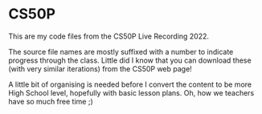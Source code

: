 # CS50P

This are my code files from the CS50P Live Recording 2022.

The source file names are mostly suffixed with a number to indicate progress through the class.  Little did I know that you can download these (with very similar iterations) from the CS50P web page!

A little bit of organising is needed before I convert the content to be more High School level, hopefully with basic lesson plans.  Oh, how we teachers have so much free time ;)
